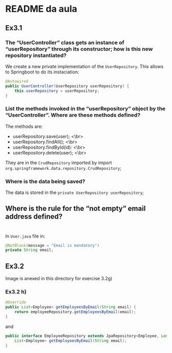 # README da aula

## Ex3.1

### The “UserController” class gets an instance of “userRepository” through its constructor; how is this new repository instantiated?

We create a new private implementation of the `UserRepository`. This allows to Springboot to do its instaciation:
```java
@Autowired
public UserController(UserRepository userRepository) {
    this.userRepository = userRepository;
}
```

### List the methods invoked in the “userRepository” object by the “UserController”. Where are these methods defined?

The methods are:
* userRepository.save(user); <\br>
* userRepository.findAll(); <\br>
* userRepository.findById(id): <\br>
* userRepository.delete(user); <\br>

They are in the `CrudRepository` imported by import `org.springframework.data.repository.CrudRepository`; 

### Where is the data being saved?

The data is stored in the `private UserRepository userRepository`;

## Where is the rule for the “not empty” email address defined?
#
In `User.java` file in:

```java
@NotBlank(message = "Email is mandatory")
private String email;
```

## Ex3.2

Image is anexed in this directory for exercise 3.2g)

### Ex3.2 h) 
```java
@Override
public List<Employee> getEmployeesByEmail(String email) {
    return employeeRepository.getEmployeesByEmail(email);
}
```
and
```java
public interface EmployeeRepository extends JpaRepository<Employee, Long> {
    List<Employee> getEmployeesByEmail(String email);
}
```
